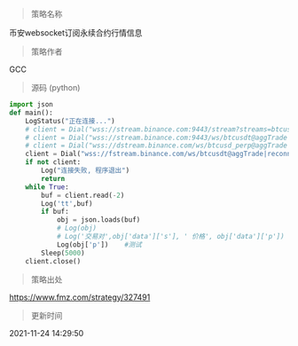 
> 策略名称

币安websocket订阅永续合约行情信息

> 策略作者

GCC





> 源码 (python)

``` python
import json
def main():
    LogStatus("正在连接...")
    # client = Dial("wss://stream.binance.com:9443/stream?streams=btcusdt@aggTrade/ethusdt@aggTrade|reconnect=true")    #多个交易对
    # client = Dial("wss://stream.binance.com:9443/ws/btcusdt@aggTrade|reconnect=true")    #单个交易对
    # client = Dial("wss://dstream.binance.com/ws/btcusd_perp@aggTrade|reconnect=true")    #币本位，ticker
    client = Dial("wss://fstream.binance.com/ws/btcusdt@aggTrade|reconnect=true")
    if not client:    
        Log("连接失败, 程序退出")
        return
    while True:
        buf = client.read(-2)
        Log('tt',buf)
        if buf:
            obj = json.loads(buf)
            # Log(obj)
            # Log('交易对',obj['data']['s'], ' 价格', obj['data']['p'])    #多个交易对 
            Log(obj['p'])    #测试
        Sleep(5000)
    client.close()
```

> 策略出处

https://www.fmz.com/strategy/327491

> 更新时间

2021-11-24 14:29:50

